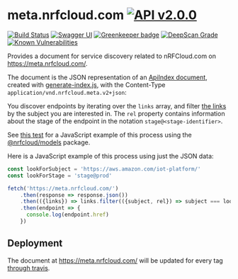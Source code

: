 # meta.nrfcloud.com [![API v2.0.0](https://img.shields.io/badge/API-v2.0.0-blue.svg)](https://meta.nrfcloud.com/swagger-api.yaml?v2.0.0)

[![Build Status](https://travis-ci.org/nRFCloud/meta.svg?branch=master)](https://travis-ci.org/nRFCloud/meta)
[![Swagger UI](https://img.shields.io/badge/Swagger-UI-orange.svg)](http://petstore.swagger.io/?url=https%3A%2F%2Fmeta.nrfcloud.com%2Fswagger-api.yaml%3Fv2.0.0)
[![Greenkeeper badge](https://badges.greenkeeper.io/nRFCloud/meta.svg)](https://greenkeeper.io/)
[![DeepScan Grade](https://deepscan.io/api/projects/837/branches/1777/badge/grade.svg)](https://deepscan.io/dashboard/#view=project&pid=837&bid=1777)
[![Known Vulnerabilities](https://snyk.io/test/github/nrfcloud/models/badge.svg)](https://snyk.io/test/github/nrfcloud/models)

Provides a document for service discovery related to nRFCloud.com on https://meta.nrfcloud.com/.

The document is the JSON representation of an [ApiIndex document](https://github.com/nRFCloud/models#apiindex), created with [generate-index.js](./scripts/generate-index.js), with the Content-Type 
`application/vnd.nrfcloud.meta.v2+json`: 

You discover endpoints by iterating over the `links` array, and filter
[the links](https://github.com/nRFCloud/models#link) by the subject you
are interested in. The `rel` property contains information about the 
stage of the endpoint in the notation `stage@<stage-identifier>`.

See [this test](./__tests__/index.spec.js) for a JavaScript example of this process using the 
[@nrfcloud/models](https://github.com/nRFCloud/models) package.

Here is a JavaScript example of this process using just the JSON data:

```JavaScript
const lookForSubject = 'https://aws.amazon.com/iot-platform/'
const lookForStage = 'stage@prod'

fetch('https://meta.nrfcloud.com/')
    .then(response => response.json())
    .then(({links}) => links.filter(({subject, rel}) => subject === lookForSubject && rel.indexOf(lookForStage) > -1)[0])
    .then(endpoint => {
      console.log(endpoint.href)
    })
```

## Deployment

The document at https://meta.nrfcloud.com/ will be updated for every tag 
[through travis](./.travis.yml).
